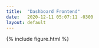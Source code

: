 ```yaml
---
title:  "Dashboard Frontend"
date:   2020-12-11 05:07:11 -0300
layout: default
---
```


{% include figure.html %}
